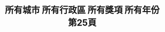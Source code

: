 ---
title: "所有城市 所有行政區 所有獎項 所有年份 第25頁"
description: "所有城市 所有行政區 所有獎項 所有年份 獲獎餐廳 第25頁"
keywords:
  - 美食競賽
  - 台灣美食
  - 美食精選
datePublished: "2025-06-30"
dateModified: "2025-07-05"
city: "所有城市"
district: "所有行政區"
award: "所有獎項"
year: "所有年份"
page: 25
count: 447

restaurants:
  - name: "鮨安"
    city: "新竹縣"
    district: "竹北市"
    address: "新竹縣竹北市嘉豐南路一段62號"
    phone: "0919110613"
    geo: "24.81105080518, 121.03408765039525"
    link: "新竹縣/竹北市/鮨安"
    google_map: "https://maps.app.goo.gl/LpRGLAPYyLjn7H4P9"
    footinder: "https://footinder.com.tw/%e6%96%b0%e7%ab%b9%e7%b8%a3%e7%ab%b9%e5%8c%97%e5%b8%82/362175/"
    award:
    - name: "500盤"
      year: "2024"
  - name: "圍爐酸菜白肉鍋"
    city: "台北市"
    district: "大安區"
    address: "台北市大安區仁愛路四段345巷4弄36號"
    phone: "0227313439"
    geo: "25.038910754761208, 121.55166428516513"
    link: "台北市/大安區/圍爐酸菜白肉鍋"
    google_map: "https://maps.app.goo.gl/ffMmmFf3H9qLu88u5"
    footinder: "https://footinder.com.tw/%E5%8F%B0%E5%8C%97%E5%B8%82%E5%A4%A7%E5%AE%89%E5%8D%80/33199/"
    award:
    - name: "500盤"
      year: "2024"
  - name: "1976道地香港美食"
    city: "台北市"
    district: "大安區"
    address: "台北市大安區敦化南路一段233巷11號"
    phone: "0227771976"
    geo: "25.04045467852405, 121.54994560924271"
    link: "台北市/大安區/1976道地香港美食"
    google_map: "https://maps.app.goo.gl/miga63o4jKNpqd9s6"
    footinder: "https://footinder.com.tw/%E5%8F%B0%E5%8C%97%E5%B8%82%E5%A4%A7%E5%AE%89%E5%8D%80/36457/"
    award:
    - name: "500盤"
      year: "2024"
  - name: "悅鄉田園"
    city: "新竹縣"
    district: "峨眉鄉"
    address: "新竹縣峨眉鄉竹49鄉道"
    phone: "035800576"
    geo: "24.685387154382493, 121.01047050321395"
    link: "新竹縣/峨眉鄉/悅鄉田園"
    google_map: "https://maps.app.goo.gl/wD4hkeVqwrR5Yc8G9"
    footinder: "https://footinder.com.tw/%E6%96%B0%E7%AB%B9%E7%B8%A3%E5%B3%A8%E7%9C%89%E9%84%89/74805/"
    award:
    - name: "500盤"
      year: "2024"
  - name: "丸滿台灣味手路菜"
    city: "台北市"
    district: "中山區"
    address: "台北市中山區林森北路353巷21號"
    phone: "0225811511"
    geo: "25.057073594124688, 121.52630461889929"
    link: "台北市/中山區/丸滿台灣味手路菜"
    google_map: "https://maps.app.goo.gl/gd2DtqDxpw61WrFe9"
    footinder: "https://footinder.com.tw/%e5%8f%b0%e5%8c%97%e5%b8%82%e4%b8%ad%e5%b1%b1%e5%8d%80/362177/"
    award:
    - name: "500盤"
      year: "2024"
  - name: "頂粵吉品"
    city: "台中市"
    district: "西屯區"
    address: "台中市西屯區市政南一路288號"
    phone: "0422534688"
    geo: "24.158497614633525, 120.63108472335189"
    link: "台中市/西屯區/頂粵吉品"
    google_map: "https://maps.app.goo.gl/aWoTiE6UNYCZafFT6"
    footinder: "https://footinder.com.tw/%e5%8f%b0%e4%b8%ad%e5%b8%82%e8%a5%bf%e5%b1%af%e5%8d%80/131520/"
    award:
    - name: "500盤"
      year: "2024"
  - name: "小樂沐 Le Coté LM"
    city: "台中市"
    district: "西區"
    address: "台中市西區存中街59號1樓"
    phone: "0423753002"
    geo: "24.1411520614352, 120.65891205566719"
    link: "台中市/西區/小樂沐_Le_Coté_LM"
    google_map: "https://maps.app.goo.gl/nxWL7XRFwTwVDoYu9"
    footinder: "https://footinder.com.tw/%e5%8f%b0%e4%b8%ad%e5%b8%82%e8%a5%bf%e5%8d%80/153108/"
    award:
    - name: "500盤"
      year: "2024"
  - name: "春日宴 粵菜喜宴"
    city: "台中市"
    district: "北屯區"
    address: "台中市北屯區山西路三段133號"
    phone: "0424225555"
    geo: "24.185705463967498, 120.68451061850084"
    link: "台中市/北屯區/春日宴_粵菜喜宴"
    google_map: "https://maps.app.goo.gl/5s4Nhw19ZorRGRuv5"
    footinder: "https://footinder.com.tw/%E5%8F%B0%E4%B8%AD%E5%B8%82%E5%8C%97%E5%B1%AF%E5%8D%80/141577/"
    award:
    - name: "500盤"
      year: "2024"
  - name: "膳馨民間創作料理"
    city: "台中市"
    district: "西區"
    address: "台中市西區存中街21號"
    phone: "0423721650"
    geo: "24.141089473365735, 120.66061897484907"
    link: "台中市/西區/膳馨民間創作料理"
    google_map: "https://maps.app.goo.gl/jUBML8ksNa74PSLi7"
    footinder: "https://footinder.com.tw/%E5%8F%B0%E4%B8%AD%E5%B8%82%E8%A5%BF%E5%8D%80/132086/"
    award:
    - name: "500盤"
      year: "2024"
---